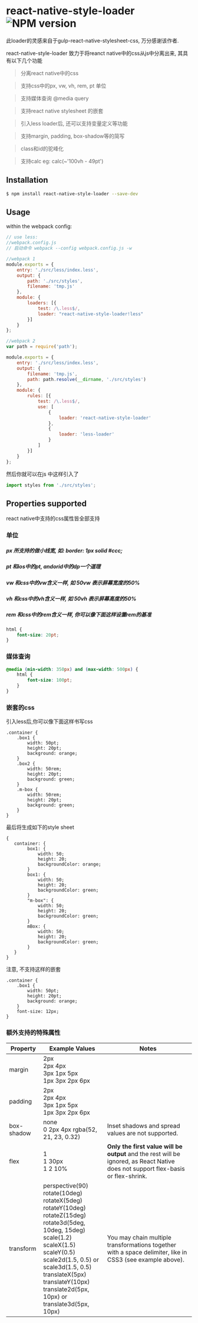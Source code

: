 # react-native-style-loader ![NPM version](https://img.shields.io/npm/v/react-native-style-loader.svg?style=flat)
此loader的灵感来自于gulp-react-native-stylesheet-css, 万分感谢该作者.

react-native-style-loader 致力于将reanct native中的css从js中分离出来, 其具有以下几个功能

> 分离react native中的css

> 支持css中的px, vw, vh, rem, pt 单位

> 支持媒体查询 @media query

> 支持react native stylesheet 的嵌套

> 引入less loader后, 还可以支持变量定义等功能

> 支持margin, padding, box-shadow等的简写

> class和id的驼峰化

> 支持calc eg: calc(~'100vh - 49pt')

## Installation
```bash
$ npm install react-native-style-loader --save-dev
```

## Usage
within the webpack config:
```js
// use less:
//webpack.config.js
// 启动命令 webpack --config webpack.config.js -w

//webpack 1
module.exports = {
    entry: './src/less/index.less',
    output: {
        path: './src/styles',
        filename: 'tmp.js'
    },
    module: {
        loaders: [{
            test: /\.less$/,
            loader: "react-native-style-loader!less"
        }]
    }
};

//webpack 2
var path = require('path');

module.exports = {
    entry: './src/less/index.less',
    output: {
        filename: 'tmp.js',
        path: path.resolve(__dirname, './src/styles')
    },
    module: {
        rules: [{
            test: /\.less$/,
            use: [
                {
                    loader: 'react-native-style-loader'
                },
                {
                    loader: 'less-loader'
                }
            ]
        }]
    }
};

```
然后你就可以在js 中这样引入了
```js
import styles from './src/styles';


```

## Properties supported

react native中支持的css属性皆全部支持

### 单位
##### px 所支持的做小线宽, 如: border: 1px solid #ccc;
##### pt 和ios中的pt, andorid中的dp一个道理
##### vw 和css中的vw含义一样, 如 50vw 表示屏幕宽度的50%
##### vh 和css中的vh含义一样, 如 50vh 表示屏幕高度的50%
##### rem 和css中的rem含义一样, 你可以像下面这样设置rem的基准
```css
html {
    font-size: 20pt;
}
```

### 媒体查询
```css
@media (min-width: 350px) and (max-width: 500px) {
    html {
        font-size: 100pt;
    }
}
```

### 嵌套的css
引入less后,你可以像下面这样书写css
```
.container {
    .box1 {
        width: 50pt;
        height: 20pt;
        background: orange;
    }
    .box2 {
        width: 50rem;
        height: 20pt;
        background: green;
    }
    .m-box {
        width: 50rem;
        height: 20pt;
        background: green;
    }
}
```

最后将生成如下的style sheet
```
{
   container: {
        box1: {
            width: 50;
            height: 20;
            backgroundColor: orange;
        }
        box1: {
            width: 50;
            height: 20;
            backgroundColor: green;
        }
        "m-box": {
            width: 50;
            height: 20;
            backgroundColor: green;
        }
        mBox: {
            width: 50;
            height: 20;
            backgroundColor: green;
        }
   }
}
```
注意, 不支持这样的嵌套
```
.container {
    .box1 {
        width: 50pt;
        height: 20pt;
        background: orange;
    }
    font-size: 12px;
}
```

### 额外支持的特殊属性

Property | Example Values | Notes
---------|----------------|------
margin | 2px<br />2px 4px<br />3px 1px 5px<br />1px 3px 2px 6px |
padding | 2px<br />2px 4px<br />3px 1px 5px<br />1px 3px 2px 6px |
box-shadow | none<br />0 2px 4px rgba(52, 21, 23, 0.32) | Inset shadows and spread values are not supported.
flex | 1<br />1 30px<br />1 2 10% | __Only the first value will be output__ and the rest will be ignored, as React Native does not support flex-basis or flex-shrink.
transform | perspective(90)<br />rotate(10deg)<br />rotateX(5deg)<br />rotateY(10deg)<br />rotateZ(15deg)<br />rotate3d(5deg, 10deg, 15deg)<br />scale(1.2)<br />scaleX(1.5)<br />scaleY(0.5)<br />scale2d(1.5, 0.5) or scale3d(1.5, 0.5)<br />translateX(5px)<br />translateY(10px)<br />translate2d(5px, 10px) or translate3d(5px, 10px) | You may chain multiple transformations together with a space delimiter, like in CSS3 (see example above).
